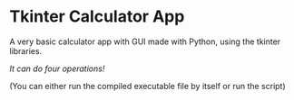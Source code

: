 # Tkinter Calculator App
 A very basic calculator app with GUI made with Python, using the tkinter libraries.
 
 *It can do four operations!*
 
(You can either run the compiled executable file by itself or run the script)

